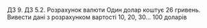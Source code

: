 ДЗ 9. ДЗ 5.2. Розрахунок валюти
Один долар коштує 26 гривень. Вивести дані з розрахунком вартості 10, 20, 30... 100 доларів


